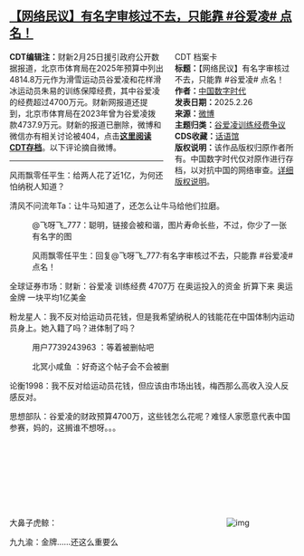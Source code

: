 <!--1740594668000-->
[【网络民议】有名字审核过不去，只能靠 #谷爱凌# 点名！](https://chinadigitaltimes.net/chinese/716127.html)
------

<div style="width:42%;float:right;padding-left:20px"><div class="su-spoiler su-spoiler-style-fancy su-spoiler-icon-chevron-circle" data-scroll-offset="0" data-anchor-in-url="no"><div class="su-spoiler-title" tabindex="0" role="button"><span class="su-spoiler-icon"></span>CDT 档案卡</div><div class="su-spoiler-content su-u-clearfix su-u-trim"><strong>标题：</strong>【网络民议】有名字审核过不去，只能靠 #谷爱凌# 点名！<br><strong>作者：</strong><a href="https://chinadigitaltimes.net/space/中国数字时代" target="_blank">中国数字时代</a><br><strong>发表日期：</strong>2025.2.26<br><strong>来源：</strong><a href="" target="_blank">微博</a><br><strong>主题归类：</strong><a href="https://chinadigitaltimes.net/space/谷爱凌" target="_blank">谷爱凌训练经费争议</a><br><strong>CDS收藏：</strong><a href="https://chinadigitaltimes.net/space/%E8%AF%9D%E8%AF%AD%E9%A6%86" target="_blank" rel="noopener">话语馆</a><br><strong>版权说明：</strong>该作品版权归原作者所有。中国数字时代仅对原作进行存档，以对抗中国的网络审查。<a href="https://chinadigitaltimes.net/chinese/copyright">详细版权说明</a>。</div></div></div><p><strong>CDT编辑注：</strong>财新2月25日援引政府公开数据报道，北京市体育局在2025年预算中列出4814.8万元作为滑雪运动员谷爱凌和花样滑冰运动员朱易的训练保障经费，其中谷爱凌的经费超过4700万元。财新网报道还提到，北京市体育局在2023年曾为谷爱凌拨款4737.9万元。财新的报道已删除，微博和微信亦有相关讨论被404，点击<strong><a href="https://chinadigitaltimes.net/chinese/tag/%E8%B0%B7%E7%88%B1%E5%87%8C%E8%AE%AD%E7%BB%83%E7%BB%8F%E8%B4%B9%E4%BA%89%E8%AE%AE" title="这里阅读CDT存档">这里阅读CDT存档</a></strong>。以下评论摘自微博。</p><hr><p>风雨飘零任平生：给两人花了近1亿，为何还怕纳税人知道？</p><p>清风不问流年Ta：让牛马知道了，还怎么让牛马给他们拉磨。</p><p style="padding-left: 40px">@飞呀飞_777：聪明，链接会被和谐，图片寿命长些，不过，你少了一张有名字的图</p><p style="padding-left: 40px">风雨飘零任平生：回复@飞呀飞_777:有名字审核过不去，只能靠 #谷爱凌# 点名！</p><p>全球证券市场：财新：谷爱凌 训练经费 4707万 在奥运投入的资金 折算下来 奥运金牌 一块平均1亿美金</p><p>粉龙星人：我不反对给运动员花钱，但是我希望纳税人的钱能花在中国体制内运动员身上。她入籍了吗？进体制了吗？</p><p style="padding-left: 40px">用户7739243963 ：等着被删帖吧</p><p style="padding-left: 40px">北冥小咸鱼 ：好奇这个帖子会不会被删</p><p>论衡1998：我不反对给运动员花钱，但应该由市场出钱，梅西那么高收入没人反感反对。</p><p>思想部队：谷爱凌的财政预算4700万，这些钱怎么花呢？难怪人家愿意代表中国参赛，妈的，这搁谁不想呀。。。</p><p>大鼻子虎鲸：<img decoding="async" src="data:image/svg+xml,%3Csvg%20xmlns='http://www.w3.org/2000/svg'%20viewBox='0%200%200%200'%3E%3C/svg%3E" alt="img" data-lazy-src="https://chinadigitaltimes.net/chinese/files/2025/02/91c0d88fgy1hyy5wzjoctj20xc1qxail.jpg"><noscript><img decoding="async" src="https://chinadigitaltimes.net/chinese/files/2025/02/91c0d88fgy1hyy5wzjoctj20xc1qxail.jpg" alt="img"></noscript></p><p>九九渝：金牌……还这么重要么</p><div class="addtoany_share_save_container addtoany_content addtoany_content_bottom"><div class="a2a_kit a2a_kit_size_32 addtoany_list" data-a2a-url="https://chinadigitaltimes.net/chinese/716127.html" data-a2a-title="【网络民议】有名字审核过不去，只能靠 #谷爱凌# 点名！"><a class="a2a_button_facebook" href="https://www.addtoany.com/add_to/facebook?linkurl=https%3A%2F%2Fchinadigitaltimes.net%2Fchinese%2F716127.html&amp;linkname=%E3%80%90%E7%BD%91%E7%BB%9C%E6%B0%91%E8%AE%AE%E3%80%91%E6%9C%89%E5%90%8D%E5%AD%97%E5%AE%A1%E6%A0%B8%E8%BF%87%E4%B8%8D%E5%8E%BB%EF%BC%8C%E5%8F%AA%E8%83%BD%E9%9D%A0%20%23%E8%B0%B7%E7%88%B1%E5%87%8C%23%20%E7%82%B9%E5%90%8D%EF%BC%81" title="Facebook" rel="nofollow noopener" target="_blank"></a><a class="a2a_button_twitter" href="https://www.addtoany.com/add_to/twitter?linkurl=https%3A%2F%2Fchinadigitaltimes.net%2Fchinese%2F716127.html&amp;linkname=%E3%80%90%E7%BD%91%E7%BB%9C%E6%B0%91%E8%AE%AE%E3%80%91%E6%9C%89%E5%90%8D%E5%AD%97%E5%AE%A1%E6%A0%B8%E8%BF%87%E4%B8%8D%E5%8E%BB%EF%BC%8C%E5%8F%AA%E8%83%BD%E9%9D%A0%20%23%E8%B0%B7%E7%88%B1%E5%87%8C%23%20%E7%82%B9%E5%90%8D%EF%BC%81" title="Twitter" rel="nofollow noopener" target="_blank"></a><a class="a2a_button_telegram" href="https://www.addtoany.com/add_to/telegram?linkurl=https%3A%2F%2Fchinadigitaltimes.net%2Fchinese%2F716127.html&amp;linkname=%E3%80%90%E7%BD%91%E7%BB%9C%E6%B0%91%E8%AE%AE%E3%80%91%E6%9C%89%E5%90%8D%E5%AD%97%E5%AE%A1%E6%A0%B8%E8%BF%87%E4%B8%8D%E5%8E%BB%EF%BC%8C%E5%8F%AA%E8%83%BD%E9%9D%A0%20%23%E8%B0%B7%E7%88%B1%E5%87%8C%23%20%E7%82%B9%E5%90%8D%EF%BC%81" title="Telegram" rel="nofollow noopener" target="_blank"></a><a class="a2a_button_reddit" href="https://www.addtoany.com/add_to/reddit?linkurl=https%3A%2F%2Fchinadigitaltimes.net%2Fchinese%2F716127.html&amp;linkname=%E3%80%90%E7%BD%91%E7%BB%9C%E6%B0%91%E8%AE%AE%E3%80%91%E6%9C%89%E5%90%8D%E5%AD%97%E5%AE%A1%E6%A0%B8%E8%BF%87%E4%B8%8D%E5%8E%BB%EF%BC%8C%E5%8F%AA%E8%83%BD%E9%9D%A0%20%23%E8%B0%B7%E7%88%B1%E5%87%8C%23%20%E7%82%B9%E5%90%8D%EF%BC%81" title="Reddit" rel="nofollow noopener" target="_blank"></a><a class="a2a_button_whatsapp" href="https://www.addtoany.com/add_to/whatsapp?linkurl=https%3A%2F%2Fchinadigitaltimes.net%2Fchinese%2F716127.html&amp;linkname=%E3%80%90%E7%BD%91%E7%BB%9C%E6%B0%91%E8%AE%AE%E3%80%91%E6%9C%89%E5%90%8D%E5%AD%97%E5%AE%A1%E6%A0%B8%E8%BF%87%E4%B8%8D%E5%8E%BB%EF%BC%8C%E5%8F%AA%E8%83%BD%E9%9D%A0%20%23%E8%B0%B7%E7%88%B1%E5%87%8C%23%20%E7%82%B9%E5%90%8D%EF%BC%81" title="WhatsApp" rel="nofollow noopener" target="_blank"></a><a class="a2a_button_email" href="https://www.addtoany.com/add_to/email?linkurl=https%3A%2F%2Fchinadigitaltimes.net%2Fchinese%2F716127.html&amp;linkname=%E3%80%90%E7%BD%91%E7%BB%9C%E6%B0%91%E8%AE%AE%E3%80%91%E6%9C%89%E5%90%8D%E5%AD%97%E5%AE%A1%E6%A0%B8%E8%BF%87%E4%B8%8D%E5%8E%BB%EF%BC%8C%E5%8F%AA%E8%83%BD%E9%9D%A0%20%23%E8%B0%B7%E7%88%B1%E5%87%8C%23%20%E7%82%B9%E5%90%8D%EF%BC%81" title="Email" rel="nofollow noopener" target="_blank"></a><a class="a2a_button_copy_link" href="https://www.addtoany.com/add_to/copy_link?linkurl=https%3A%2F%2Fchinadigitaltimes.net%2Fchinese%2F716127.html&amp;linkname=%E3%80%90%E7%BD%91%E7%BB%9C%E6%B0%91%E8%AE%AE%E3%80%91%E6%9C%89%E5%90%8D%E5%AD%97%E5%AE%A1%E6%A0%B8%E8%BF%87%E4%B8%8D%E5%8E%BB%EF%BC%8C%E5%8F%AA%E8%83%BD%E9%9D%A0%20%23%E8%B0%B7%E7%88%B1%E5%87%8C%23%20%E7%82%B9%E5%90%8D%EF%BC%81" title="Copy Link" rel="nofollow noopener" target="_blank"></a><a class="a2a_dd addtoany_share_save addtoany_share" href="https://www.addtoany.com/share"></a></div></div>
